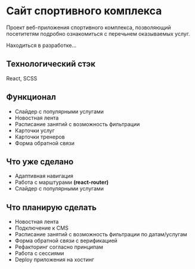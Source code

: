 # Сайт спортивного комплекса

Проект веб-приложения спортивного комплекса, позволяющий посетитетям подробно ознакомиться с перечьнем оказываемых услуг.

Находиться в разработке...

## Технологический стэк

React, SCSS

## Функционал

- Слайдер с популярными услугами
- Новостная лента
- Расписание занятий с возможность фильтрации
- Карточки услуг
- Карточки тренеров
- Форма обратной связи

## Что уже сделано

- Адаптивная навигация
- Работа с марштурами **(react-router)**
- Слайдер с популярными услугами

## Что планирую сделать

- Новостная лента
- Подключение к CMS
- Расписание занятий с возможность фильтрации по датам/услугам
- Форма обратной связи с верификацией
- Рефакторинг согласно принципам
- Работа с сессиями
- Deploy приложения на хостинг
